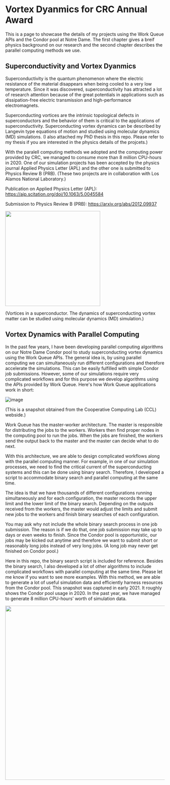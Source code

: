 # Vortex Dyanmics for CRC Annual Award

This is a page to showcase the details of my projects using the Work Queue APIs and the Condor pool at Notre Dame.
The first chapter gives a breif physics background on our research and the second chapter describes the parallel computing methods we use.

## Superconductivity and Vortex Dyanmics

Superconductivity is the quantum phenomenon where the electric resistance of the material disappears when being cooled to a very low temperature. Since it was discovered, superconductivity has attracted a lot of research attention because of the great potentials in applications such as dissipation-free electric transmission and high-performance electromagnets. 

Superconducting vortices are the intrinsic topological defects in superconductors and the behavior of them is critical to the applications of superconductivity.
Superconducting vortex dynamics can be described by Langevin type equations of motion and studied using molecular dynamics (MD) simulations. (I also attached my PhD thesis in this repo. Please refer to my thesis if you are interested in the physics details of the projcets.) 

With the paralell computing methods we adopted and the computing power provided by CRC, we managed to consume more than 8 million CPU-hours in 2020. 
One of our simulation projects has been accepted by the physics journal Applied Physics Letter (APL) and the other one is submitted to Physics Review B (PRB).
(These two projects are in collaboration with Los Alamos National Laboratory.)

Publication on Applied Physics Letter (APL):
https://aip.scitation.org/doi/10.1063/5.0045584

Submission to Physics Review B (PRB):
https://arxiv.org/abs/2012.09937

<img src="https://user-images.githubusercontent.com/19979625/116009251-6a55c880-a5e6-11eb-91d5-ca0b18f605a8.png" width="300">

(Vortices in a superconductor. The dynamics of superconducting vortex matter can be studied using molecular dynamics (MD) simulation.)

## Vortex Dynamics with Parallel Computing

In the past few years, I have been developing parallel computing algorithms on our Notre Dame Condor pool to study superconducting vortex dynamics using the Work Queue APIs. 
The general idea is, by using parallel computing we can simultaneously run different configurations and therefore accelerate the simulations. This can be easily fulfilled with simple Condor job submissions. 
However, some of our simulations require very complicated workflows and for this purpose we develop algorithms using the APIs provided by Work Queue. Here's how Work Queue applications work in short:

![image](https://user-images.githubusercontent.com/19979625/115816192-677c8d00-a3c6-11eb-8300-d36e7122d7c8.png)

(This is a snapshot obtained from the Cooperative Computing Lab (CCL) webside.)

Work Queue has the master-worker architecture. The master is responsible for distributing the jobs to the workers. Workers then find proper nodes in the computing pool to run the jobs. When the jobs are finished, the workers send the output back to the master and the master can decide what to do next. 

With this architecture, we are able to design complicated workflows along with the parallel computing manner. For example, in one of our simulation processes, we need to find the critical current of the superconducting systems and this can be done using binary search. Therefore, I developed a script to accommodate binary search and parallel computing at the same time. 

The idea is that we have thousands of different configurations running simultaneously and for each configuration, the master records the upper limit and the lower limit of the binary search. Depending on the outputs received from the workers, the master would adjust the limits and submit new jobs to the workers and finish binary searches of each configuration.

You may ask why not include the whole binary search process in one job submission. The reason is if we do that, one job submission may take up to days or even weeks to finish. Since the Condor pool is opportunistic, our jobs may be kicked out anytime and therefore we want to submit short or reasonably long jobs instead of very long jobs. (A long job may never get finished on Condor pool.)

Here in this repo, the binary search script is included for reference. Besides the binary search, I also developed a lot of other algorithms to include complicated workflows with parallel computing at the same time. Please let me know if you want to see more examples. With this method, we are able to generate a lot of useful simulation data and efficiently harness resources from the Condor pool. This snapshot was captured in early 2021. It roughly shows the Condor pool usage in 2020. In the past year, we have managed to generate 8 million CPU-hours’ worth of simulation data. 

<img src="https://user-images.githubusercontent.com/19979625/115816247-84b15b80-a3c6-11eb-9575-e4bac86e73a8.png" width="550">


